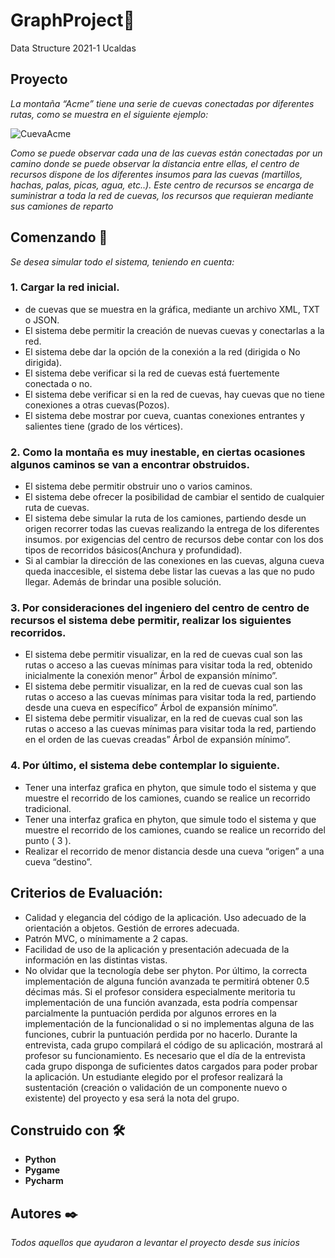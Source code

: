 # GraphProject🚀
 Data Structure 2021-1 Ucaldas

## Proyecto

_La montaña “Acme” tiene una serie de cuevas conectadas por diferentes rutas, como se muestra en el siguiente ejemplo:_

![CuevaAcme](https://user-images.githubusercontent.com/49491301/124370224-958a1300-dc3a-11eb-9724-05f5be364e37.png)

_Como se puede observar cada una de las cuevas están conectadas por un camino donde se puede observar la distancia entre ellas, el centro de recursos dispone de los diferentes insumos para las cuevas (martillos, hachas, palas, picas, agua, etc..). Este centro de recursos se encarga de suministrar a toda la red de cuevas, los recursos que requieran mediante sus camiones de reparto_

## Comenzando 🚀
_Se desea simular todo el sistema, teniendo en cuenta:_

### 1. Cargar la red inicial.
* de cuevas que se muestra en la gráfica, mediante un archivo XML, TXT o JSON.
* El sistema debe permitir la creación de nuevas cuevas y conectarlas a la red.
* El sistema debe dar la opción de la conexión a la red (dirigida o No dirigida).
* El sistema debe verificar si la red de cuevas está fuertemente conectada o no.
* El sistema debe verificar si en la red de cuevas, hay cuevas que no tiene conexiones a otras cuevas(Pozos).
* El sistema debe mostrar por cueva, cuantas conexiones entrantes y salientes tiene (grado de los vértices).

### 2. Como la montaña es muy inestable, en ciertas ocasiones algunos caminos se van a encontrar obstruidos.
* El sistema debe permitir obstruir uno o varios caminos.
* El sistema debe ofrecer la posibilidad de cambiar el sentido de cualquier ruta de cuevas.
* El sistema debe simular la ruta de los camiones, partiendo desde un origen recorrer todas las cuevas realizando la entrega de los diferentes insumos. por exigencias del centro de recursos debe contar con los dos tipos de recorridos básicos(Anchura y profundidad).
* Si al cambiar la dirección de las conexiones en las cuevas, alguna cueva queda inaccesible, el sistema debe listar las cuevas a las que no pudo llegar. Además de brindar una posible solución.

### 3. Por consideraciones del ingeniero del centro de centro de recursos el sistema debe permitir, realizar los siguientes recorridos.
* El sistema debe permitir visualizar, en la red de cuevas cual son las rutas o acceso a las cuevas mínimas para visitar toda la red, obtenido inicialmente la conexión menor” Árbol de expansión mínimo”.
* El sistema debe permitir visualizar, en la red de cuevas cual son las rutas o acceso a las cuevas mínimas para visitar toda la red, partiendo desde una cueva en específico” Árbol de expansión mínimo”.
* El sistema debe permitir visualizar, en la red de cuevas cual son las rutas o acceso a las cuevas mínimas para visitar toda la red, partiendo en el orden de las cuevas creadas” Árbol de expansión mínimo”.

### 4. Por último, el sistema debe contemplar lo siguiente.
* Tener una interfaz grafica en phyton, que simule todo el sistema y que muestre el recorrido de los camiones, cuando se realice un recorrido tradicional.
* Tener una interfaz grafica en phyton, que simule todo el sistema y que muestre el recorrido de los camiones, cuando se realice un recorrido del punto ( 3 ).
* Realizar el recorrido de menor distancia desde una cueva “origen” a una cueva “destino”.

## Criterios de Evaluación:
* Calidad y elegancia del código de la aplicación. Uso adecuado de la orientación a objetos. Gestión de errores adecuada.
* Patrón MVC, o mínimamente a 2 capas.
* Facilidad de uso de la aplicación y presentación adecuada de la información en las distintas vistas.
* No olvidar que la tecnología debe ser phyton.
Por último, la correcta implementación de alguna función avanzada te permitirá obtener 0.5 décimas más. Si el profesor considera especialmente meritoria tu implementación de una función avanzada, esta podría compensar parcialmente la puntuación perdida por algunos errores en la implementación de la funcionalidad o si no implementas alguna de las funciones, cubrir la puntuación perdida por no hacerlo. 
Durante la entrevista, cada grupo compilará el código de su aplicación, mostrará al profesor su funcionamiento. Es necesario que el día de la entrevista cada grupo disponga de suficientes datos cargados para poder probar la aplicación. Un estudiante elegido por el profesor realizará la sustentación (creación o validación de un componente nuevo o existente) del proyecto y esa será la nota del grupo.



## Construido con 🛠️
* **Python**
* **Pygame**
* **Pycharm**


## Autores ✒️
_Todos aquellos que ayudaron a levantar el proyecto desde sus inicios_
